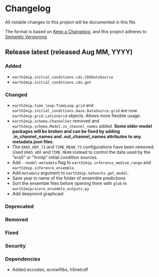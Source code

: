 <!-- markdownlint-disable MD024 -->
# Changelog

All notable changes to this project will be documented in this file.

The format is based on [Keep a Changelog](https://keepachangelog.com/en/1.0.0/),
and this project adheres to [Semantic Versioning](https://semver.org/spec/v2.0.0.html).

## Release latest (released Aug MM, YYYY)

### Added

- `earth2mip.initial_conditions.cds.CDSDataSource`
- `earth2mip.initial_conditions.cds.get`

### Changed

- `earth2mip.time_loop.TimeLoop.grid` and
`earth2mip.initial_conditions.base.DataSource.grid` are now
`earth2mip.grid.LatLonGrid` objects. Allows more flexible usage.
- `earth2mip.schema.ChannelSet` removed and
`earth2mip.schema.Model.in_channel_names` added. **Some older model packages
will be broken and can be fixed by adding .in_channel_names and
.out_channel_names attributes to any metadata.json files**.
- The `ERA5_HDF_73` and `TIME_MEAN_73` configurations have been removed. Used
`ERA5_HDF` and `TIME_MEAN` instead to control the data used by the "era5" or
"hrmip" initial condition sources.
- Add `--model-metadata` flag to `earth2mip.inference_medium_range` and
  `earth2mip.inference_ensemble`.
- Add `metadata` argument to `earth2mip.networks.get_model`.
- Save year in name of the folder of ensemble predictions
- Sort the ensemble files before opening them with `glob` in `earth2mip/score_ensemble_outputs.py`
- Add deepmind graphcast

### Deprecated

### Removed

### Fixed

### Security

### Dependencies

- Added eccodes, ecmwflibs, h5netcdf
